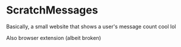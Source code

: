 # ScratchMessages

Basically, a small website that shows a user's message count
cool lol

Also browser extension (albeit broken)
